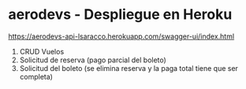 # aerodevs - Despliegue en Heroku
https://aerodevs-api-lsaracco.herokuapp.com/swagger-ui/index.html

1) CRUD Vuelos
2) Solicitud de reserva (pago parcial del boleto)
3) Solicitud del boleto (se elimina reserva y la paga total tiene que ser completa)
